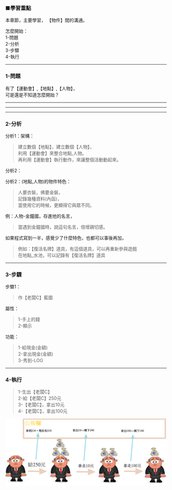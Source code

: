 ### ■學習重點
本章節，主要學習，
【物件】間的溝通。

怎麼開始：  
1-問題  
2-分析  
3-步驟  
4-執行

---
### 1-問題
有了【運動會】,【地點】,【人物】，  
可是還是不知道怎麼開始？  

---
---
---
### 2-分析

分析1：架構：  
> 建立數個【地點】，建立數個【人物】，  
> 利用【運動會】來整合地點,人物。  
> 再利用【運動會】執行動作，來讓整個活動動起來。  

分析2：





分析2：(地點,人物)的物件特色：  
> 人要衣裝，佛要金裝，  
> 記錄幾種資料(內函)，  
> 當使用它的時候，更顯得它與眾不同。  
  
例：人物-金鐘國，存進他的名言，  
> 當遇到金鐘國時，說這句名言，倍增親切感。  

如果程式寫到一半，感覺少了什麼特色，也都可以事後再加，  
> 例如：【復活名牌】道具，有這個道具，可以再重新參與遊戲  
> 在地點_水池，可以記錄有【復活名牌】道具


---
### 3-步驟

步驟1：
> 作【老闆C】藍圖

屬性：
> 1-手上的錢  
> 2-顯示

功能：
> 1-給現金(金額)  
> 2-拿出現金(金額)  
> 3-秀到-LOG

---
### 4-執行

> 1-生出【老闆C】  
> 2-給【老闆C】250元  
> 3-【老闆C】，拿出10元  
> 4-【老闆C】，拿出100元

![](/assets/002_3_拿出錢_還要自己公佈_20170802.PNG)

